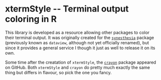 xtermStyle -- Terminal output coloring in R
==========
This library is developed as a resource allowing other packages to color their terminal output.
It was originally created for the [`synesthesia`](https://github.com/backlin/dataview/tree/develop) package
(previously known as `dataview`, although not yet officially renamed), but since it provides a general service I though it just as well to release it on its own.

Some time after the creatation of `xtermStyle`, the [`crayon`](https://github.com/gaborcsardi/crayon) package appeared on GitHub.
Both `xtermStyle` and `crayon` do pretty much exactly the same thing but differs in flavour, so pick the one you fancy. 
